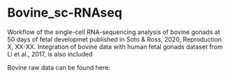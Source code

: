 # Bovine_sc-RNAseq

Workflow of the single-cell RNA-sequencing analysis of bovine gonads at 50 days of fetal developmet published in Soto & Ross, 2020, Reproduction X, XX-XX. 
Integration of bovine data with human fetal gonads dataset from Li et al., 2017, is also included

Bovine raw data can be found here:



